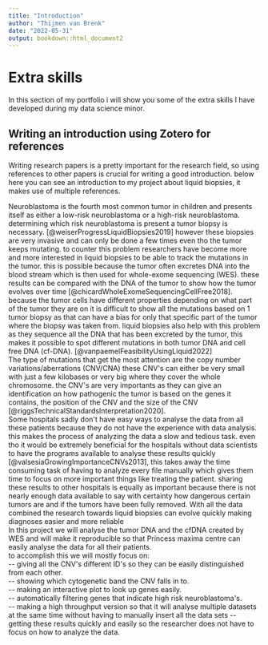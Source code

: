 ```yaml
---
title: "Introduction"
author: "Thijmen van Brenk"
date: "2022-05-31"
output: bookdown::html_document2
---
```


# Extra skills

In this section of my portfolio i will show you some of the extra skills I have developed during my data science minor.

## Writing an introduction using Zotero for references        

Writing research papers is a pretty important for the research field, so using references to other papers is crucial for writing a good introduction. below here you can see an introduction to my project about liquid biopsies, it makes use of multiple references.

Neuroblastoma is the fourth most common tumor in children and presents itself as either a low-risk neuroblastoma or a high-risk neuroblastoma. determining which risk neuroblastoma is present a tumor biopsy is necessary. [@weiserProgressLiquidBiopsies2019] however these biopsies are very invasive and can only be done a few times even tho the tumor keeps mutating. to counter this problem researchers have become more and more interested in liquid biopsies to be able to track the mutations in the tumor. this is possible because the tumor often excretes DNA into the blood stream which is then used for whole-exome sequencing (WES). these results can be compared with the DNA of the tumor to show how the tumor evolves over time [@chicardWholeExomeSequencingCellFree2018]. because the tumor cells have different properties depending on what part of the tumor they are on it is difficult to show all the mutations based on 1 tumor biopsy as that can have a bias for only that specific part of the tumor where the biopsy was taken from. liquid biopsies also help with this problem as they sequence all the DNA that has been excreted by the tumor, this makes it possible to spot different mutations in both tumor DNA and cell free DNA (cf-DNA). [@vanpaemelFeasibilityUsingLiquid2022]        
The type of mutations that get the most attention are the copy number variations/aberrations (CNV/CNA) these CNV's can either be very small with just a few kilobases or very big where they cover the whole chromosome. the CNV's are very importants as they can give an identification on how pathogenic the tumor is based on the genes it contains, the position of the CNV and the size of the CNV [@riggsTechnicalStandardsInterpretation2020].       
Some hospitals sadly don't have easy ways to analyse the data from all these patients because they do not have the experience with data analysis. this makes the process of analyzing the data a slow and tedious task. even tho it would be extremely beneficial for the hospitals without data scientists to have the programs available to analyse these results quickly [@valsesiaGrowingImportanceCNVs2013], this takes away the time consuming task of having to analyze every file manually which gives them time to focus on more important things like treating the patient. sharing these results to other hospitals is equally as important because there is not nearly enough data available to say with certainty how dangerous certain tumors are and if the tumors have been fully removed. With all the data combined the research towards liquid biopsies can evolve quickly making diagnoses easier and more reliable        
In this project we will analyse the tumor DNA and the cfDNA created by WES and will make it reproducible so that Princess maxima centre can easily analyse the data for all their patients.       
to accomplish this we will mostly focus on:       
-- giving all the CNV's different ID's so they can be easily distinguished from each other.       
-- showing which cytogenetic band the CNV falls in to.        
-- making an interactive plot to look up genes easily.        
-- automatically filtering genes that indicate high risk neuroblastoma's.       
-- making a high throughput version so that it will analyse multiple datasets at the same time without having to manually insert all the data sets
-- getting these results quickly and easily so the researcher does not have to focus on how to analyze the data.
